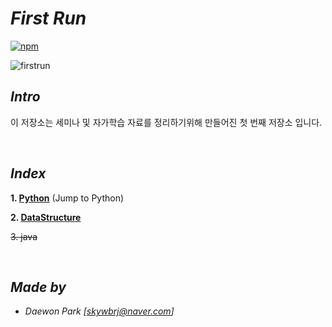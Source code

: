 # *First Run*
[![npm](https://img.shields.io/badge/start%20%3A-18.09.20-orange.svg)]()
 
 ![firstrun](./documents/img/qt.gif)
 
 ## *Intro*
 이 저장소는 세미나 및 자가학습 자료를 정리하기위해 만들어진 첫 번째 저장소 입니다.

<br>

## *Index*
 **1. [Python](https://github.com/MoochiPark/first-run/tree/master/JTP)** (Jump to Python)

 **2. [DataStructure](https://github.com/MoochiPark/first-run/tree/master/DataStructure)**

~~3. java~~


<br>

## *Made by*
 - *Daewon Park* *[<skywbrj@naver.com>]*
